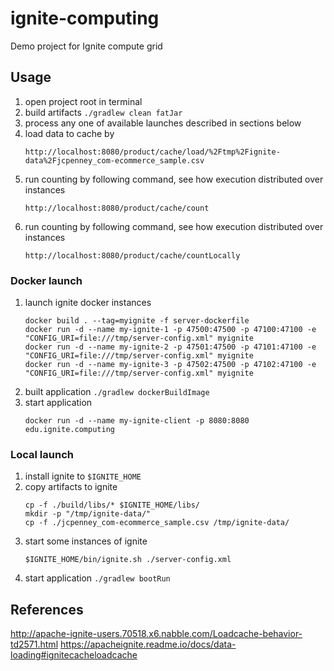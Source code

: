 # ignite-computing
Demo project for Ignite compute grid

## Usage
1. open project root in terminal
2. build artifacts `./gradlew clean fatJar`
3. process any one of available launches described in sections below
4. load data to cache by
    ```
    http://localhost:8080/product/cache/load/%2Ftmp%2Fignite-data%2Fjcpenney_com-ecommerce_sample.csv
    ```
5. run counting by following command, see how execution 
distributed over instances
    ```
    http://localhost:8080/product/cache/count
    ```
6. run counting by following command, see how execution 
   distributed over instances
   ```
   http://localhost:8080/product/cache/countLocally
   ```

### Docker launch
1. launch ignite docker instances
    ```
    docker build . --tag=myignite -f server-dockerfile 
    docker run -d --name my-ignite-1 -p 47500:47500 -p 47100:47100 -e "CONFIG_URI=file:///tmp/server-config.xml" myignite
    docker run -d --name my-ignite-2 -p 47501:47500 -p 47101:47100 -e "CONFIG_URI=file:///tmp/server-config.xml" myignite
    docker run -d --name my-ignite-3 -p 47502:47500 -p 47102:47100 -e "CONFIG_URI=file:///tmp/server-config.xml" myignite
    ```
2. built application `./gradlew dockerBuildImage`
2. start application 
    ```
    docker run -d --name my-ignite-client -p 8080:8080 edu.ignite.computing
    ```

### Local launch
1. install ignite to `$IGNITE_HOME`
3. copy artifacts to ignite
    ```
    cp -f ./build/libs/* $IGNITE_HOME/libs/
    mkdir -p "/tmp/ignite-data/" 
    cp -f ./jcpenney_com-ecommerce_sample.csv /tmp/ignite-data/
    ```
4. start some instances of ignite 
    ```
    $IGNITE_HOME/bin/ignite.sh ./server-config.xml
    ```
3. start application `./gradlew bootRun`


## References
http://apache-ignite-users.70518.x6.nabble.com/Loadcache-behavior-td2571.html
https://apacheignite.readme.io/docs/data-loading#ignitecacheloadcache